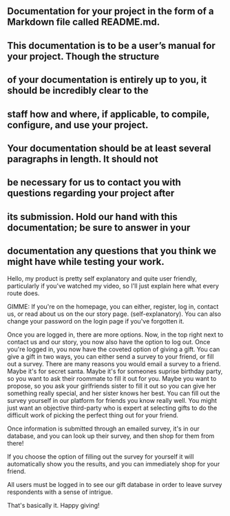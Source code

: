 ## Documentation for your project in the form of a Markdown file called README.md.
## This documentation is to be a user’s manual for your project. Though the structure
## of your documentation is entirely up to you, it should be incredibly clear to the
## staff how and where, if applicable, to compile, configure, and use your project.
## Your documentation should be at least several paragraphs in length. It should not
## be necessary for us to contact you with questions regarding your project after
## its submission. Hold our hand with this documentation; be sure to answer in your
## documentation any questions that you think we might have while testing your work.

Hello, my product is pretty self explanatory and quite user friendly, particularly
if you've watched my video, so I'll just explain here what every route does.

GIMME:
If you're on the homepage, you can either, register, log in, contact us, or read about
us on the our story page. (self-explanatory). You can also change your password on
the login page if you've forgotten it.

Once you are logged in, there are more options. Now, in the top right next to contact
us and our story, you now also have the option to log out. Once you're logged in, you
now have the coveted option of giving a gift. You can give a gift in two ways, you can
either send a survey to your friend, or fill out a survey. There are many reasons you
would email a survey to a friend. Maybe it's for secret santa. Maybe it's for someones
suprise birthday party, so you want to ask their roommate to fill it out for you. Maybe
you want to propose, so you ask your girlfriends sister to fill it out so you can give
her something really special, and her sister knows her best. You can fill out the survey
yourself in our platform for friends you know really well. You might just want an
objective third-party who is expert at selecting gifts to do the difficult work of picking
the perfect thing out for your friend.

Once information is submitted through an emailed survey, it's in our database, and you
can look up their survey, and then shop for them from there!

If you choose the option of filling out the survey for yourself it will
automatically show you the results, and you can immediately shop for your friend.

All users must be logged in to see our gift database in order to leave survey respondents
with a sense of intrigue.

That's basically it. Happy giving!

